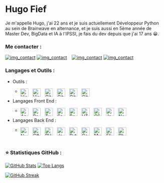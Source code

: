 # Hugo Fief
Je m'appelle Hugo, j'ai 22 ans et je suis actuellement Développeur Python au sein de Brainwave en alternance, 
et je suis aussi en 5ème année de Master Dev, BigData et IA à l'IPSSI, je fais du dev depuis que j'ai 17 ans 😀.

### Me contacter :

[![img_contact](./img/globe-light.svg)](https://portfolio-hugo-pro.000webhostapp.com#gh-light-mode-only)
[![img_contact](./img/globe-dark.svg)](https://portfolio-hugo-pro.000webhostapp.com#gh-dark-mode-only)
&nbsp;&nbsp;
[![img_contact](./img/linkedin-light.svg)](https://www.linkedin.com/in/hugo-fief-60a4a2162#gh-light-mode-only)
[![img_contact](./img/linkedin-dark.svg)](https://www.linkedin.com/in/hugo-fief-60a4a2162#gh-dark-mode-only)

### Langages et Outils :

- Outils :
  - <img align="left" alt="Visual Studio Code" width="26px" src="https://cdn.jsdelivr.net/gh/devicons/devicon/icons/vscode/vscode-original.svg" style="padding-right:10px;" /><img align="left" alt="Visual Studio" width="26px" src="https://cdn.jsdelivr.net/gh/devicons/devicon/icons/visualstudio/visualstudio-plain.svg" style="padding-right:10px;" /><img align="left" alt="Git" width="26px" src="https://cdn.jsdelivr.net/gh/devicons/devicon/icons/git/git-original.svg" style="padding-right:10px;" /><img align="left" alt="Git" width="26px" src="https://cdn.jsdelivr.net/gh/devicons/devicon/icons/azure/azure-original.svg" style="padding-right:10px;" /><img align="left" alt="Git" width="26px" src="https://cdn.jsdelivr.net/gh/devicons/devicon/icons/docker/docker-original.svg" style="padding-right:10px;" /><img align="left" alt="Git" width="26px" src="https://cdn.jsdelivr.net/gh/devicons/devicon/icons/bash/bash-original.svg" style="padding-right:10px;" />

- Langages Front End : 
  - <img align="left" alt="Angular" width="26px" src="https://cdn.jsdelivr.net/gh/devicons/devicon/icons/angularjs/angularjs-original.svg" style="padding-right:10px;" /><img align="left" alt="React" width="26px" src="https://cdn.jsdelivr.net/gh/devicons/devicon/icons/react/react-original.svg" style="padding-right:10px;" /><img align="left" alt="TypeScript" width="26px" src="https://cdn.jsdelivr.net/gh/devicons/devicon/icons/typescript/typescript-original.svg" style="padding-right:10px;" /><img align="left" alt="Sass" width="26px" src="https://cdn.jsdelivr.net/gh/devicons/devicon/icons/sass/sass-original.svg" style="padding-right:10px;" /><img align="left" alt="Bootstrap" width="26px" src="https://cdn.jsdelivr.net/gh/devicons/devicon/icons/bootstrap/bootstrap-original.svg" style="padding-right:10px;" /><img align="left" alt="HTML5" width="26px" src="https://cdn.jsdelivr.net/gh/devicons/devicon/icons/html5/html5-original.svg" style="padding-right:10px;" /><img align="left" alt="CSS3" width="26px" src="https://cdn.jsdelivr.net/gh/devicons/devicon/icons/css3/css3-original.svg" style="padding-right:10px;" /><img align="left" alt="JavaScript" width="26px" src="https://cdn.jsdelivr.net/gh/devicons/devicon/icons/javascript/javascript-original.svg" style="padding-right:10px;" /><img align="left" alt="Node.js" width="26px" src="https://cdn.jsdelivr.net/gh/devicons/devicon/icons/nodejs/nodejs-original.svg" style="padding-right:10px;" />

- Langages Back End : 
  - <img align="left" alt=".Net Core" width="26px" src="https://cdn.jsdelivr.net/gh/devicons/devicon/icons/dotnetcore/dotnetcore-original.svg" style="padding-right:10px;" /><img align="left" alt="C#" width="26px" src="https://cdn.jsdelivr.net/gh/devicons/devicon/icons/csharp/csharp-original.svg" style="padding-right:10px;" /><img align="left" alt="PHP" width="26px" src="https://cdn.jsdelivr.net/gh/devicons/devicon/icons/php/php-original.svg" style="padding-right:10px;" /><img align="left" alt="Java" width="26px" src="https://cdn.jsdelivr.net/gh/devicons/devicon/icons/java/java-original.svg" style="padding-right:10px;" /><img align="left" alt="Python" width="26px" src="https://cdn.jsdelivr.net/gh/devicons/devicon/icons/python/python-original.svg" style="padding-right:10px;" /><img align="left" alt="Composer" width="26px" src="https://cdn.jsdelivr.net/gh/devicons/devicon/icons/composer/composer-original.svg" style="padding-right:10px;" /><img align="left" alt="MySQL" width="26px" src="https://cdn.jsdelivr.net/gh/devicons/devicon/icons/mysql/mysql-original.svg" style="padding-right:10px;" /><img align="left" alt="Elixir" width="26px" src="https://cdn.jsdelivr.net/gh/devicons/devicon/icons/elixir/elixir-original.svg" style="padding-right:10px;" /><img align="left" alt="Phoenix" width="26px" src="https://cdn.jsdelivr.net/gh/devicons/devicon/icons/phoenix/phoenix-original.svg" style="padding-right:10px;" />

<br/>

### ⭐ Statistiques GitHub :

[![GitHub Stats](https://github-readme-stats.vercel.app/api?username=HugoWinterGhost\&show_icons=true&hide_border=false&title_color=3B1F94f&icon_color=FFE500&bg_color=09131B&text_color=ffffff&border_color=0c1a25)](https://github.com/HugoWinterGhost?tab=repositories)
[![Top Langs](https://github-readme-stats.vercel.app/api/top-langs/?username=HugoWinterGhost\&layout=compact&show_icons=true&hide_border=false&title_color=3B1F94f&icon_color=FFE500&bg_color=09131B&text_color=ffffff&border_color=0c1a25)](https://github.com/HugoWinterGhost?tab=repositories)

[![GitHub Streak](https://github-readme-streak-stats.herokuapp.com/?user=HugoWinterGhost&theme=dark&border=0c1a25&background=09131B)](https://github.com/DenverCoder1/github-readme-streak-stats)
